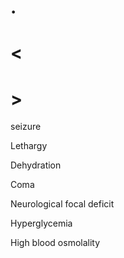 # .

# <

# >

seizure

Lethargy

Dehydration

Coma

Neurological focal deficit

Hyperglycemia

High blood osmolality
